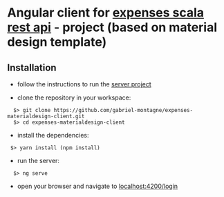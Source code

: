 # Angular client for [expenses scala rest api](https://github.com/gabriel-montagne/expenses-scala-rest-api) - project (based on material design template) 

## Installation

  - follow the instructions to run the [server project](https://github.com/gabriel-montagne/expenses-scala-rest-api)
  
  - clone the repository in your workspace:
  ```
    $> git clone https://github.com/gabriel-montagne/expenses-materialdesign-client.git
    $> cd expenses-materialdesign-client
  ```
    
  - install the dependencies:
   ```
    $> yarn install (npm install)
   ```
  - run the server:
  ```
    $> ng serve
  ```
  - open your browser and navigate to [localhost:4200/login](http://localhost:4200/login)
